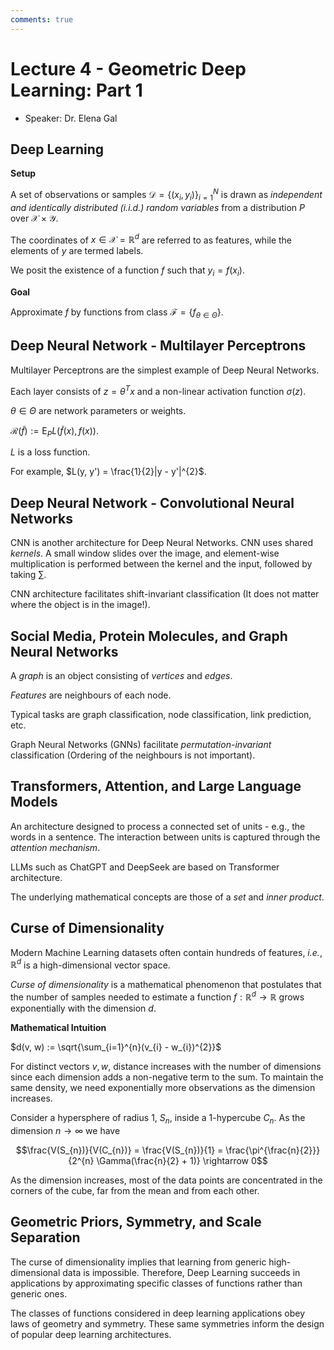 ```yaml
---
comments: true
---
```


# Lecture 4 - Geometric Deep Learning: Part 1

- Speaker: Dr. Elena Gal

## Deep Learning

**Setup**

A set of observations or samples $\mathcal{D} = \{(x_{i}, y_{i})\}^{N}_{i = 1}$ is drawn as *independent and identically distributed (i.i.d.) random variables* from a distribution $P$ over $\mathcal{X} \times \mathcal{Y}$.

The coordinates of $x \in \mathcal{X} = \mathbb{R}^{d}$ are referred to as features, while the elements of $y$ are termed labels.

We posit the existence of a function $f$ such that $y_{i} = f(x_{i})$.

**Goal**

Approximate $f$ by functions from class $\mathcal{F} = \{ f_{\theta \in \Theta} \}$.

## Deep Neural Network - Multilayer Perceptrons

Multilayer Perceptrons are the simplest example of Deep Neural Networks.

Each layer consists of $z = \theta^{T}x$ and a non-linear activation function $\sigma(z)$.

$\theta \in \Theta$ are network parameters or weights.

$\mathcal{R}(\tilde{f}) := \text{E}_{P} L (\tilde{f}(x), f(x))$.

$L$ is a loss function.

For example, $L(y, y') = \frac{1}{2}|y - y'|^{2}$.

## Deep Neural Network - Convolutional Neural Networks

CNN is another architecture for Deep Neural Networks. CNN uses shared *kernels*. A small window slides over the image, and element-wise multiplication is performed between the kernel and the input, followed by taking $\sum$.

CNN architecture facilitates shift-invariant classification (It does not matter where the object is in the image!).

## Social Media, Protein Molecules, and Graph Neural Networks

A *graph* is an object consisting of *vertices* and *edges*.

*Features* are neighbours of each node.

Typical tasks are graph classification, node classification, link prediction, etc.

Graph Neural Networks (GNNs) facilitate *permutation-invariant* classification (Ordering of the neighbours is not important).

## Transformers, Attention, and Large Language Models

An architecture designed to process a connected set of units - e.g., the words in a sentence. The interaction between units is captured through the *attention mechanism*.

LLMs such as ChatGPT and DeepSeek are based on Transformer architecture.

The underlying mathematical concepts are those of a *set* and *inner product*.

## Curse of Dimensionality

Modern Machine Learning datasets often contain hundreds of features, *i.e.*, $\mathbb{R}^{d}$ is a high-dimensional vector space.

*Curse of dimensionality* is a mathematical phenomenon that postulates that the number of samples needed to estimate a function $f: \mathbb{R}^{d} \rightarrow \mathbb{R}$ grows exponentially with the dimension $d$.

**Mathematical Intuition**

$d(v, w) := \sqrt{\sum_{i=1}^{n}(v_{i} - w_{i})^{2}}$

For distinct vectors $v, w$, distance increases with the number of dimensions since each dimension adds a non-negative term to the sum. To maintain the same density, we need exponentially more observations as the dimension increases.

Consider a hypersphere of radius $1$, $S_{n}$, inside a 1-hypercube $C_{n}$. As the dimension $n \rightarrow \infty$ we have

$$\frac{V(S_{n})}{V(C_{n})} = \frac{V(S_{n})}{1} = \frac{\pi^{\frac{n}{2}}}{2^{n} \Gamma(\frac{n}{2} + 1)} \rightarrow 0$$

As the dimension increases, most of the data points are concentrated in the corners of the cube, far from the mean and from each other.

## Geometric Priors, Symmetry, and Scale Separation

The curse of dimensionality implies that learning from generic high-dimensional data is impossible. Therefore, Deep Learning succeeds in applications by approximating specific classes of functions rather than generic ones.

The classes of functions considered in deep learning applications obey laws of geometry and symmetry. These same symmetries inform the design of popular deep learning architectures.
